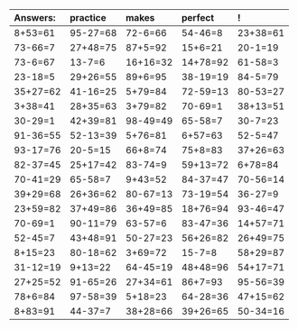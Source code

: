 | Answers: | practice | makes | perfect | ! |
| :--- | :--- | :--- | :--- | :--- |
| 8+53=61 | 95-27=68 | 72-6=66 | 54-46=8 | 23+38=61 | 
| 73-66=7 | 27+48=75 | 87+5=92 | 15+6=21 | 20-1=19 | 
| 73-6=67 | 13-7=6 | 16+16=32 | 14+78=92 | 61-58=3 | 
| 23-18=5 | 29+26=55 | 89+6=95 | 38-19=19 | 84-5=79 | 
| 35+27=62 | 41-16=25 | 5+79=84 | 72-59=13 | 80-53=27 | 
| 3+38=41 | 28+35=63 | 3+79=82 | 70-69=1 | 38+13=51 | 
| 30-29=1 | 42+39=81 | 98-49=49 | 65-58=7 | 30-7=23 | 
| 91-36=55 | 52-13=39 | 5+76=81 | 6+57=63 | 52-5=47 | 
| 93-17=76 | 20-5=15 | 66+8=74 | 75+8=83 | 37+26=63 | 
| 82-37=45 | 25+17=42 | 83-74=9 | 59+13=72 | 6+78=84 | 
| 70-41=29 | 65-58=7 | 9+43=52 | 84-37=47 | 70-56=14 | 
| 39+29=68 | 26+36=62 | 80-67=13 | 73-19=54 | 36-27=9 | 
| 23+59=82 | 37+49=86 | 36+49=85 | 18+76=94 | 93-46=47 | 
| 70-69=1 | 90-11=79 | 63-57=6 | 83-47=36 | 14+57=71 | 
| 52-45=7 | 43+48=91 | 50-27=23 | 56+26=82 | 26+49=75 | 
| 8+15=23 | 80-18=62 | 3+69=72 | 15-7=8 | 58+29=87 | 
| 31-12=19 | 9+13=22 | 64-45=19 | 48+48=96 | 54+17=71 | 
| 27+25=52 | 91-65=26 | 27+34=61 | 86+7=93 | 95-56=39 | 
| 78+6=84 | 97-58=39 | 5+18=23 | 64-28=36 | 47+15=62 | 
| 8+83=91 | 44-37=7 | 38+28=66 | 39+26=65 | 50-34=16 | 
